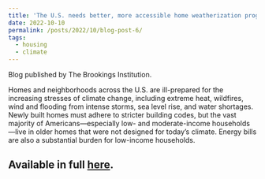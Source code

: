 ```yaml
---
title: 'The U.S. needs better, more accessible home weatherization programs'
date: 2022-10-10
permalink: /posts/2022/10/blog-post-6/
tags:
  - housing
  - climate
---
```


Blog published by The Brookings Institution.

Homes and neighborhoods across the U.S. are ill-prepared for the increasing stresses of climate change, including extreme heat, wildfires, wind and flooding from intense storms, sea level rise, and water shortages. Newly built homes must adhere to stricter building codes, but the vast majority of Americans—especially low- and moderate-income households—live in older homes that were not designed for today’s climate. Energy bills are also a substantial burden for low-income households. 

Available in full [here](https://www.brookings.edu/articles/the-u-s-needs-better-more-accessible-home-weatherization-programs/).
------
